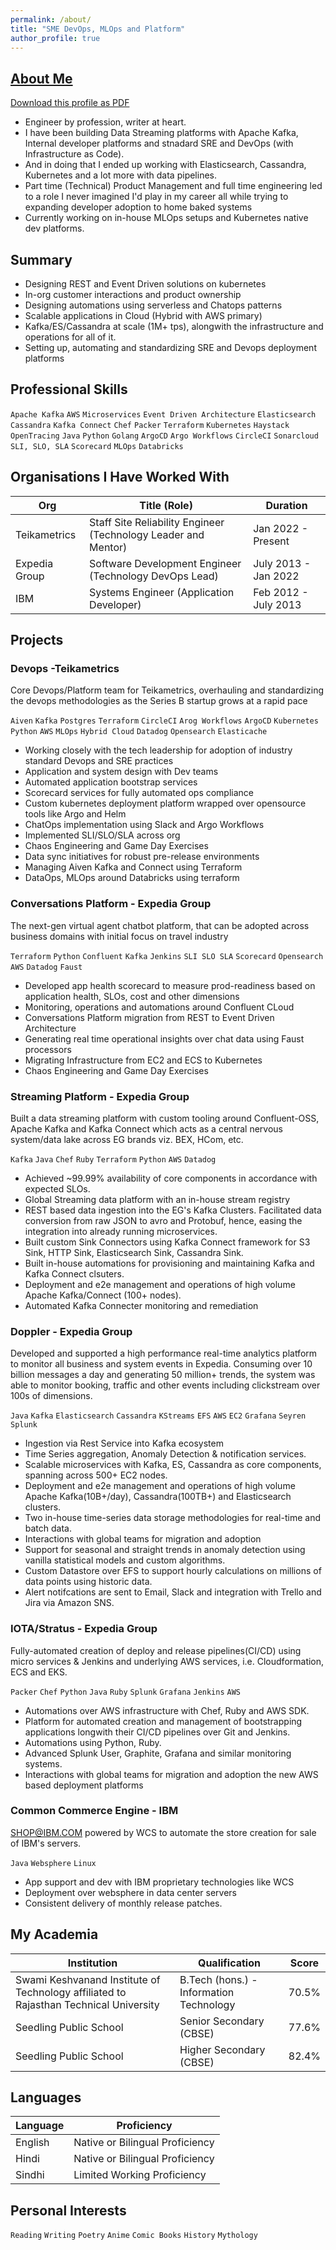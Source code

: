 ```yaml
---
permalink: /about/
title: "SME DevOps, MLOps and Platform"
author_profile: true
---
```


## [About Me](https://www.linkedin.com/in/vikaslalwani/)

<a href="/assets/files/Vikas-Lalwani-SRE-Devops-Platform.pdf" class="btn btn--success">Download this profile as PDF</a>

- Engineer by profession, writer at heart. 
- I have been building Data Streaming platforms with Apache Kafka, Internal developer platforms and stnadard SRE and DevOps (with Infrastructure as Code).  
- And in doing that I ended up working with Elasticsearch, Cassandra, Kubernetes and a lot more with data pipelines.  
- Part time (Technical) Product Management and full time engineering led to a role I never imagined I'd play in my career all while trying to expanding developer adoption to home baked systems
- Currently working on in-house MLOps setups and Kubernetes native dev platforms.

## Summary

- Designing REST and Event Driven solutions on kubernetes
- In-org customer interactions and product ownership
- Designing automations using serverless and Chatops patterns
- Scalable applications in Cloud (Hybrid with AWS primary)
- Kafka/ES/Cassandra at scale (1M+ tps), alongwith the infrastructure and operations for all of it.
- Setting up, automating and standardizing SRE and Devops deployment platforms

## Professional Skills

`Apache Kafka` `AWS` `Microservices` `Event Driven Architecture` `Elasticsearch` `Cassandra` `Kafka Connect` `Chef` `Packer` `Terraform` `Kubernetes` `Haystack` `OpenTracing` `Java` `Python` `Golang` `ArgoCD` `Argo Workflows` `CircleCI` `Sonarcloud` `SLI, SLO, SLA` `Scorecard` `MLOps` `Databricks` 

## Organisations I Have Worked With

| Org | Title (Role) | Duration |
| ----------- | ----------- | ----------- |
| Teikametrics | Staff Site Reliability Engineer (Technology Leader and Mentor) | Jan 2022 - Present |
| Expedia Group | Software Development Engineer (Technology DevOps Lead) | July 2013 - Jan 2022 |
| IBM | Systems Engineer (Application Developer) | Feb 2012 - July 2013 |

## Projects

### Devops -Teikametrics

Core Devops/Platform team for Teikametrics, overhauling and standardizing the devops methodologies as the Series B startup grows at a rapid pace

`Aiven` `Kafka` `Postgres` `Terraform` `CircleCI` `Arog Workflows` `ArgoCD` `Kubernetes` `Python` `AWS` `MLOps` `Hybrid Cloud` `Datadog` `Opensearch` `Elasticache`

- Working closely with the tech leadership for adoption of industry standard Devops and SRE practices
- Application and system design with Dev teams
- Automated application bootstrap services
- Scorecard services for fully automated ops compliance
- Custom kubernetes deployment platform wrapped over opensource tools like Argo and Helm
- ChatOps implementation using Slack and Argo Workflows
- Implemented SLI/SLO/SLA across org
- Chaos Engineering and Game Day Exercises
- Data sync initiatives for robust pre-release environments
- Managing Aiven Kafka and Connect using Terraform
- DataOps, MLOps around Databricks using terraform

### Conversations Platform - Expedia Group

The next-gen virtual agent chatbot platform, that can be adopted across business domains with initial focus on travel industry

`Terraform` `Python` `Confluent` `Kafka` `Jenkins` `SLI SLO SLA` `Scorecard` `Opensearch` `AWS` `Datadog` `Faust`

- Developed app health scorecard to measure prod-readiness based on application health, SLOs, cost and other dimensions
- Monitoring, operations and automations around Confluent CLoud
- Conversations Platform migration from REST to Event Driven Architecture
- Generating real time operational insights over chat data using Faust processors
- Migrating Infrastructure from EC2 and ECS to Kubernetes
- Chaos Engineering and Game Day Exercises

### Streaming Platform - Expedia Group

Built a data streaming platform with custom tooling around Confluent-OSS, Apache Kafka and Kafka Connect which acts as a central nervous system/data lake across EG brands viz. BEX, HCom, etc. 

`Kafka` `Java` `Chef` `Ruby` `Terraform` `Python` `AWS` `Datadog`

- Achieved ~99.99% availability of core components in accordance with expected SLOs.
- Global Streaming data platform with an in-house stream registry
- REST based data ingestion into the EG's Kafka Clusters. Facilitated data conversion from raw JSON to avro and Protobuf, hence, easing the integration into already running microservices.
- Built custom Sink Connectors using Kafka Connect framework for S3 Sink, HTTP Sink, Elasticsearch Sink, Cassandra Sink.
- Built in-house automations for provisioning and maintaining Kafka and Kafka Connect clsuters.
- Deployment and e2e management and operations of high volume Apache Kafka/Connect (100+ nodes). 
- Automated Kafka Connecter monitoring and remediation


### Doppler - Expedia Group

Developed and supported a high performance real-time analytics platform to monitor all business and system events in Expedia. Consuming over 10 billion messages a day and generating 50 million+ trends, the system was able to monitor booking, traffic and other events including clickstream over 100s of dimensions.

`Java` `Kafka` `Elasticsearch` `Cassandra` `KStreams` `EFS` `AWS` `EC2` `Grafana` `Seyren` `Splunk`

- Ingestion via Rest Service into Kafka ecosystem
- Time Series aggregation, Anomaly Detection & notification services.
- Scalable microservices with Kafka, ES, Cassandra as core components, spanning across 500+ EC2 nodes.
- Deployment and e2e management and operations of high volume Apache Kafka(10B+/day), Cassandra(100TB+) and Elasticsearch clusters.
- Two in-house time-series data storage methodologies for real-time and batch data.
- Interactions with global teams for migration and adoption
- Support for seasonal and straight trends in anomaly detection using vanilla statistical models and custom algorithms.
- Custom Datastore over EFS to support hourly calculations on millions of data points using historic data.
- Alert notifcations are sent to Email, Slack and integration with Trello and Jira via Amazon SNS.

### IOTA/Stratus - Expedia Group

Fully-automated creation of deploy and release pipelines(CI/CD) using micro services & Jenkins and underlying AWS services, i.e. Cloudformation, ECS and EKS.

`Packer` `Chef` `Python` `Java` `Ruby` `Splunk` `Grafana` `Jenkins` `AWS`

- Automations over AWS infrastructure with Chef, Ruby and AWS SDK.
- Platform for automated creation and management of bootstrapping applications longwith their CI/CD pipelines over Git and Jenkins.
- Automations using Python, Ruby.
- Advanced Splunk User, Graphite, Grafana and similar monitoring
systems.
- Interactions with global teams for migration and adoption the new
AWS based deployment platforms

### Common Commerce Engine - IBM

SHOP@IBM.COM powered by WCS to automate the store creation for sale of IBM's servers.

`Java` `Websphere` `Linux`

- App support and dev with IBM proprietary technologies like WCS
- Deployment over websphere in data center servers
- Consistent delivery of monthly release patches.

## My Academia

| Institution | Qualification | Score |
| ----------- | ----------- | ----------- |
| Swami Keshvanand Institute of Technology affiliated to Rajasthan Technical University | B.Tech (hons.) - Information Technology | 70.5% |
| Seedling Public School | Senior Secondary (CBSE) | 77.6% |
| Seedling Public School | Higher Secondary (CBSE) | 82.4% |


## Languages

| Language | Proficiency |
| ----------- | ----------- |
| English | Native or Bilingual Proficiency |
| Hindi | Native or Bilingual Proficiency |
| Sindhi | Limited Working Proficiency |

## Personal Interests

`Reading` `Writing` `Poetry` `Anime` `Comic Books` `History` `Mythology`